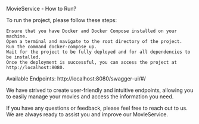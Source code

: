 MovieService - How to Run?

To run the project, please follow these steps:

    Ensure that you have Docker and Docker Compose installed on your machine.
    Open a terminal and navigate to the root directory of the project.
    Run the command docker-compose up.
    Wait for the project to be fully deployed and for all dependencies to be installed.
    Once the deployment is successful, you can access the project at http://localhost:8080.

Available Endpoints:
http://localhost:8080/swagger-ui/#/

We have strived to create user-friendly and intuitive endpoints, allowing you to easily manage your movies and access the information you need.

If you have any questions or feedback, please feel free to reach out to us. We are always ready to assist you and improve our MovieService.
